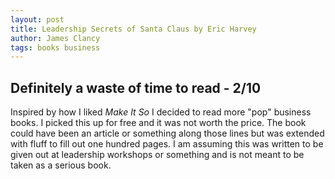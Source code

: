 ```yaml
---
layout: post
title: Leadership Secrets of Santa Claus by Eric Harvey 
author: James Clancy
tags: books business
---
```


## Definitely a waste of time to read - 2/10

Inspired by how I liked _Make It So_ I decided to read more "pop" business books. I picked this up for free and it was not worth the price. The book could have been an article or something along those lines but was extended with fluff to fill out one hundred pages. I am assuming this was written to be given out at leadership workshops or something and is not meant to be taken as a serious book. 
